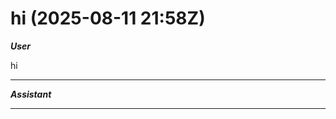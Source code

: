 <!-- Generated by SpecStory -->

# hi (2025-08-11 21:58Z)

_**User**_

hi

---

_**Assistant**_



---

